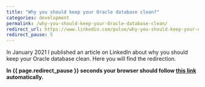 ```yaml
---
title: "Why you should keep your Oracle database clean?"
categories: development
permalink: /why-you-should-keep-your-Oracle-database-clean/
redirect_url: https://www.linkedin.com/pulse/why-you-should-keep-your-oracle-database-clean-gert-jan-paulissen/
redirect_pause: 5
---
```


In January 2021 I published an article on LinkedIn about why you should keep your Oracle database clean. Here you will find the redirection.

<!--more-->

**In {{ page.redirect_pause }} seconds your browser should follow <a href="{{ page.redirect_url }}">this link</a> automatically.**
